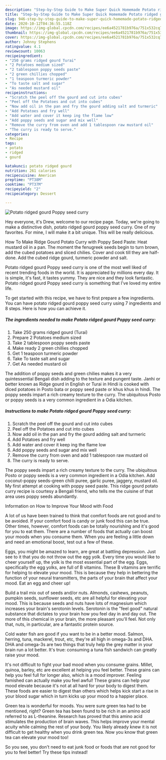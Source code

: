 ```yaml
---
description: "Step-by-Step Guide to Make Super Quick Homemade Potato ridged gourd Poppy seed curry"
title: "Step-by-Step Guide to Make Super Quick Homemade Potato ridged gourd Poppy seed curry"
slug: 946-step-by-step-guide-to-make-super-quick-homemade-potato-ridged-gourd-poppy-seed-curry
date: 2020-10-12T04:36:55.118Z
image: https://img-global.cpcdn.com/recipes/ee6a4521781b976a/751x532cq70/potato-ridged-gourd-poppy-seed-curry-recipe-main-photo.jpg
thumbnail: https://img-global.cpcdn.com/recipes/ee6a4521781b976a/751x532cq70/potato-ridged-gourd-poppy-seed-curry-recipe-main-photo.jpg
cover: https://img-global.cpcdn.com/recipes/ee6a4521781b976a/751x532cq70/potato-ridged-gourd-poppy-seed-curry-recipe-main-photo.jpg
author: Johnny Stephens
ratingvalue: 4.1
reviewcount: 10063
recipeingredient:
- "250 grams ridged gourd Turai"
- "2 Potatoes medium sized"
- "2 tablespoon poppy seeds paste"
- "2 green chillies chopped"
- "1 teaspoon turmeric powder"
- "To taste salt and sugar"
- "As needed mustard oil"
recipeinstructions:
- "Scratch the peel off the gourd and cut into cubes"
- "Peel off the Potatoes and cut into cubes"
- "Now add oil in the pan and fry the gourd adding salt and turmeric"
- "Add Potatoes and fry well"
- "Add water and cover it keep ing the flame low"
- "Add poppy seeds and sugar and mix well"
- "Remove the curry from oven and add 1 tablespoon raw mustard oil"
- "The curry is ready to serve."
categories:
- Recipe
tags:
- potato
- ridged
- gourd

katakunci: potato ridged gourd 
nutrition: 261 calories
recipecuisine: American
preptime: "PT38M"
cooktime: "PT37M"
recipeyield: "2"
recipecategory: Dessert

---
```



![Potato ridged gourd Poppy seed curry](https://img-global.cpcdn.com/recipes/ee6a4521781b976a/751x532cq70/potato-ridged-gourd-poppy-seed-curry-recipe-main-photo.jpg)

Hey everyone, it's Drew, welcome to our recipe page. Today, we're going to make a distinctive dish, potato ridged gourd poppy seed curry. One of my favorites. For mine, I will make it a bit unique. This will be really delicious.

How To Make Ridge Gourd Potato Curry with Poppy Seed Paste: Heat mustard oil in a pan. The moment the fenugreek seeds begin to turn brown, add the cubed potatoes and sliced chilies. Cover and cook till they are half-done. Add the cubed ridge gourd, turmeric powder and salt.

Potato ridged gourd Poppy seed curry is one of the most well liked of recent trending foods in the world. It is appreciated by millions every day. It is simple, it's fast, it tastes yummy. They are nice and they look fantastic. Potato ridged gourd Poppy seed curry is something that I've loved my entire life.


To get started with this recipe, we have to first prepare a few ingredients. You can have potato ridged gourd poppy seed curry using 7 ingredients and 8 steps. Here is how you can achieve it.

<!--inarticleads1-->

##### The ingredients needed to make Potato ridged gourd Poppy seed curry:

1. Take 250 grams ridged gourd (Turai)
1. Prepare 2 Potatoes medium sized
1. Take 2 tablespoon poppy seeds paste
1. Make ready 2 green chillies chopped
1. Get 1 teaspoon turmeric powder
1. Take To taste salt and sugar
1. Get As needed mustard oil


The addition of poppy seeds and green chilies makes it a very quintessential Bengali dish adding to the texture and pungent taste. Janhi or better known as Ridge gourd in English or Turai in Hindi is cooked with diced potatoes in Posto bata or poppy seed paste or khus khus in hindi. The poppy seeds impart a rich creamy texture to the curry. The ubiquitous Posto or poppy seeds is a very common ingredient in a Odia kitchen. 

<!--inarticleads2-->

##### Instructions to make Potato ridged gourd Poppy seed curry:

1. Scratch the peel off the gourd and cut into cubes
1. Peel off the Potatoes and cut into cubes
1. Now add oil in the pan and fry the gourd adding salt and turmeric
1. Add Potatoes and fry well
1. Add water and cover it keep ing the flame low
1. Add poppy seeds and sugar and mix well
1. Remove the curry from oven and add 1 tablespoon raw mustard oil
1. The curry is ready to serve.


The poppy seeds impart a rich creamy texture to the curry. The ubiquitous Posto or poppy seeds is a very common ingredient in a Odia kitchen. Add coconut-poppy seeds-green chilli puree, garlic puree, jaggery, mustard oil. My first attempt at cooking with poppy seed paste. This ridge gourd potato curry recipe is courtesy a Bengali friend, who tells me the cuisine of that area uses poppy seeds abundantly. 

Information on How to Improve Your Mood with Food


A lot of us have been trained to think that comfort foods are not good and to be avoided. If your comfort food is candy or junk food this can be true. Other times, however, comfort foods can be totally nourishing and it's good for you to eat them. There are a number of foods that actually can boost your moods when you consume them. When you are feeling a little down and need an emotional boost, test out a few of these.

Eggs, you might be amazed to learn, are great at battling depression. Just see to it that you do not throw out the egg yolk. Every time you would like to cheer yourself up, the yolk is the most essential part of the egg. Eggs, specifically the egg yolks, are full of B vitamins. These B vitamins are terrific for helping to elevate your mood. This is because they help in bettering the function of your neural transmitters, the parts of your brain that affect your mood. Eat an egg and cheer up!

Build a trail mix out of seeds and/or nuts. Almonds, cashews, peanuts, pumpkin seeds, sunflower seeds, etc are all helpful for elevating your mood. This is because seeds and nuts have lots of magnesium which increases your brain's serotonin levels. Serotonin is the "feel good" natural substance that dictates to your brain how you feel day in and day out. The more of this chemical in your brain, the more pleasant you'll feel. Not only that, nuts, in particular, are a fantastic protein source.

Cold water fish are good if you want to be in a better mood. Salmon, herring, tuna, mackerel, trout, etc, they're all high in omega-3s and DHA. DHA and omega-3s are two things that truly help the grey matter in your brain run a lot better. It's true: consuming a tuna fish sandwich can greatly raise your mood. 

It's not difficult to fight your bad mood when you consume grains. Millet, quinoa, barley, etc are excellent at helping you feel better. These grains can help you feel full for longer also, which is a mood improver. Feeling famished can actually make you feel awful! These grains can help your mood elevate because it's not at all hard for your body to digest them. These foods are easier to digest than others which helps kick start a rise in your blood sugar which in turn kicks up your mood to a happier place.

Green tea is wonderful for moods. You were sure green tea had to be mentioned, right? Green tea has been found to be rich in an amino acid referred to as L-theanine. Research has proved that this amino acid stimulates the production of brain waves. This helps improve your mental acuity while calming the rest of your body. You likely already knew it is not difficult to get healthy when you drink green tea. Now you know that green tea can elevate your mood too!

So you see, you don't need to eat junk food or foods that are not good for you to feel better! Try  these tips  instead!

